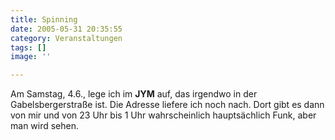 ```yaml
---
title: Spinning
date: 2005-05-31 20:35:55
category: Veranstaltungen
tags: []
image: ''

---
```


Am Samstag, 4.6., lege ich im **JYM** auf, das irgendwo in der Gabelsbergerstraße ist. Die Adresse liefere ich noch nach. Dort gibt es dann von mir und von 23 Uhr bis 1 Uhr wahrscheinlich hauptsächlich Funk, aber man wird sehen.
